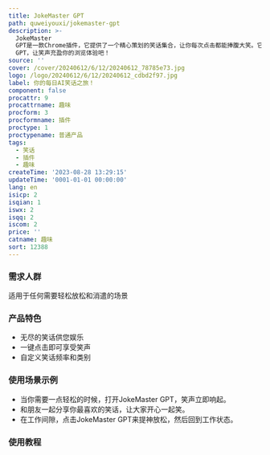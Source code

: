 ```yaml
---
title: JokeMaster GPT
path: quweiyouxi/jokemaster-gpt
description: >-
  JokeMaster
  GPT是一款Chrome插件，它提供了一个精心策划的笑话集合，让你每次点击都能捧腹大笑。它拥有无尽的笑话数据库，涵盖各种主题和类型。通过点击插件图标，你可以立即看到一个搞笑的笑话。你还可以自定义笑话频率和选择特定的笑话类别。快来下载JokeMaster
  GPT，让笑声充盈你的浏览体验吧！
source: ''
cover: /cover/20240612/6/12/20240612_78785e73.jpg
logo: /logo/20240612/6/12/20240612_cdbd2f97.jpg
label: 你的每日AI笑话之旅！
component: false
procattr: 9
procattrname: 趣味
procform: 3
procformname: 插件
proctype: 1
proctypename: 普通产品
tags:
  - 笑话
  - 插件
  - 趣味
createTime: '2023-08-28 13:29:15'
updateTime: '0001-01-01 00:00:00'
lang: en
isicp: 2
isqian: 1
iswx: 2
isqq: 2
iscom: 2
price: ''
catname: 趣味
sort: 12388
---
```




### 需求人群
适用于任何需要轻松放松和消遣的场景

### 产品特色
- 无尽的笑话供您娱乐
- 一键点击即可享受笑声
- 自定义笑话频率和类别

### 使用场景示例
- 当你需要一点轻松的时候，打开JokeMaster GPT，笑声立即响起。
- 和朋友一起分享你最喜欢的笑话，让大家开心一起笑。
- 在工作间隙，点击JokeMaster GPT来提神放松，然后回到工作状态。

### 使用教程


  

